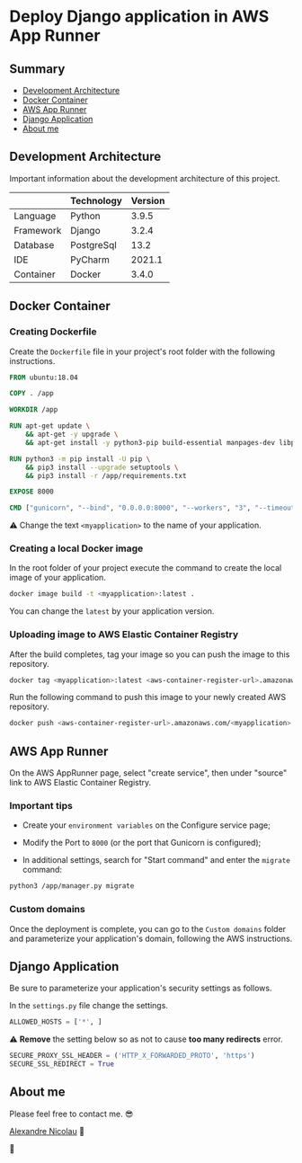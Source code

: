 # Deploy Django application in AWS App Runner


## Summary

* [Development Architecture](#development-architecture)
* [Docker Container](#docker-container)
* [AWS App Runner](#aws-app-runner)
* [Django Application](#django-application)
* [About me](#about-me)



## Development Architecture

Important information about the development architecture of this project.

| | Technology | Version |
| --- | --- | --- |
| Language | Python | 3.9.5 |
| Framework | Django | 3.2.4 |
| Database | PostgreSql | 13.2 | 
| IDE | PyCharm | 2021.1 |
| Container | Docker | 3.4.0 |



## Docker Container


### Creating Dockerfile

Create the `Dockerfile` file in your project's root folder with the following instructions.

```dockerfile
FROM ubuntu:18.04

COPY . /app

WORKDIR /app

RUN apt-get update \
    && apt-get -y upgrade \
    && apt-get install -y python3-pip build-essential manpages-dev libpq-dev postgresql-client

RUN python3 -m pip install -U pip \
    && pip3 install --upgrade setuptools \
    && pip3 install -r /app/requirements.txt

EXPOSE 8000

CMD ["gunicorn", "--bind", "0.0.0.0:8000", "--workers", "3", "--timeout", "120", "--max-requests", "600", "--log-file", "-", "<myapplication>.wsgi:application"]
```

:warning: Change the text `<myapplication>` to the name of your application.


### Creating a local Docker image

In the root folder of your project execute the command to create the local image of your application.

```sh
docker image build -t <myapplication>:latest .
```

You can change the `latest` by your application version.


### Uploading image to AWS Elastic Container Registry

After the build completes, tag your image so you can push the image to this repository.

```sh
docker tag <myapplication>:latest <aws-container-register-url>.amazonaws.com/<myapplication>:latest
```

Run the following command to push this image to your newly created AWS repository.

```sh
docker push <aws-container-register-url>.amazonaws.com/<myapplication>:latest
```



## AWS App Runner

On the AWS AppRunner page, select "create service", then under "source" link to AWS Elastic Container Registry.

### Important tips

- Create your `environment variables` on the Configure service page;

- Modify the Port to `8000` (or the port that Gunicorn is configured);

- In additional settings, search for "Start command" and enter the `migrate` command: 

```sh
python3 /app/manager.py migrate
```


### Custom domains

Once the deployment is complete, you can go to the `Custom domains` folder and parameterize your application's domain, following the AWS instructions.



## Django Application

Be sure to parameterize your application's security settings as follows.

In the `settings.py` file change the settings.

```python
ALLOWED_HOSTS = ['*', ]
```

:warning: **Remove** the setting below so as not to cause **too many redirects** error.

```python
SECURE_PROXY_SSL_HEADER = ('HTTP_X_FORWARDED_PROTO', 'https')
SECURE_SSL_REDIRECT = True
```


## About me

Please feel free to contact me. :sunglasses: 

[Alexandre Nicolau](https://www.linkedin.com/in/alexandrenicolau) :herb:

:beers: